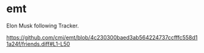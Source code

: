 # emt
Elon Musk following Tracker.

https://github.com/cmj/emt/blob/4c230300baed3ab564224737ccfffc558d11a24f/friends.diff#L1-L50
